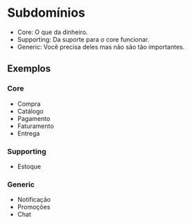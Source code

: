 # Subdomínios

- Core: O que da dinheiro.
- Supporting: Da suporte para o core funcionar.
- Generic: Você precisa deles mas não são tão importantes.

## Exemplos

### Core

- Compra
- Catálogo
- Pagamento
- Faturamento
- Entrega

### Supporting
- Estoque

### Generic
- Notificação
- Promoções
- Chat